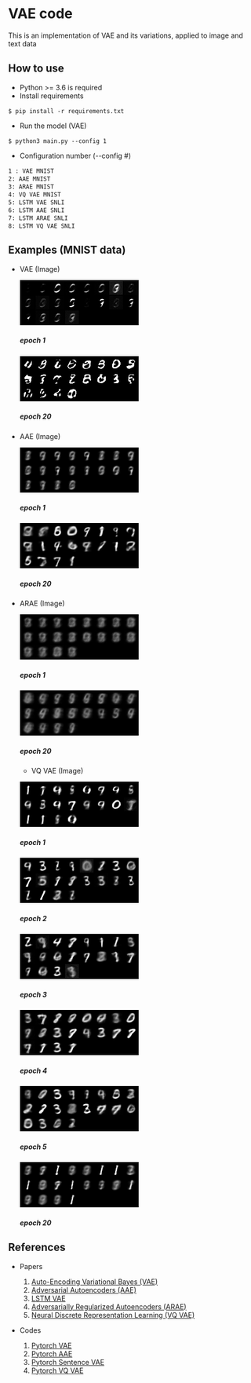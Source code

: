 # VAE code

This is an implementation of VAE and its variations, applied to image and text data

## How to use
* Python >= 3.6 is required
* Install requirements
```
$ pip install -r requirements.txt
```
* Run the model (VAE)
```
$ python3 main.py --config 1
```
* Configuration number (--config #)
```
1 : VAE MNIST
2: AAE MNIST
3: ARAE MNIST
4: VQ VAE MNIST
5: LSTM VAE SNLI
6: LSTM AAE SNLI
7: LSTM ARAE SNLI
8: LSTM VQ VAE SNLI
```


## Examples (MNIST data)
* VAE (Image)

  ![VAE_epoch1](./upload_image/vae_mnist_epoch_1.png)
 
  ##### epoch 1
 
  ![VAE_epoch20](./upload_image/vae_mnist_epoch_20.png)
  
  ##### epoch 20

* AAE (Image)

  ![AAE_epoch1](./upload_image/aae_mnist_epoch_1.png)
 
  ##### epoch 1
 
  ![AAE_epoch20](./upload_image/aae_mnist_epoch_20.png)
  
  ##### epoch 20
  
* ARAE (Image)

  ![ARAE_epoch1](./upload_image/arae_mnist_epoch_1.png)
 
  ##### epoch 1
 
  ![ARAE_epoch20](./upload_image/arae_mnist_epoch_20.png)
  
  ##### epoch 20
  
  * VQ VAE (Image)

  ![VQVAE_epoch1](./upload_image/vqvae_mnist_epoch_1.png)
 
  ##### epoch 1
  
  ![VQVAE_epoch2](./upload_image/vqvae_mnist_epoch_2.png)
 
  ##### epoch 2
  
  ![VQVAE_epoch3](./upload_image/vqvae_mnist_epoch_3.png)
 
  ##### epoch 3
  
  ![VQVAE_epoch4](./upload_image/vqvae_mnist_epoch_4.png)
 
  ##### epoch 4
  
  ![VQVAE_epoch5](./upload_image/vqvae_mnist_epoch_5.png)
 
  ##### epoch 5
 
  ![VQVAE_epoch20](./upload_image/vqvae_mnist_epoch_20.png)
  
  ##### epoch 20

## References
* Papers
  1. [Auto-Encoding Variational Bayes (VAE)](https://arxiv.org/abs/1312.6114)  
  2. [Adversarial Autoencoders (AAE)](https://arxiv.org/abs/1511.05644)
  3. [LSTM VAE](https://arxiv.org/abs/1511.06349)
  4. [Adversarially Regularized Autoencoders (ARAE)](https://arxiv.org/abs/1706.04223)
  5. [Neural Discrete Representation Learning (VQ VAE)](https://arxiv.org/abs/1711.00937)

* Codes
  1. [Pytorch VAE](https://github.com/pytorch/examples/tree/master/vae)
  2. [Pytorch AAE](https://github.com/bfarzin/pytorch_aae)
  3. [Pytorch Sentence VAE](https://github.com/timbmg/Sentence-VAE)
  4. [Pytorch VQ VAE](https://github.com/zalandoresearch/pytorch-vq-vae)





